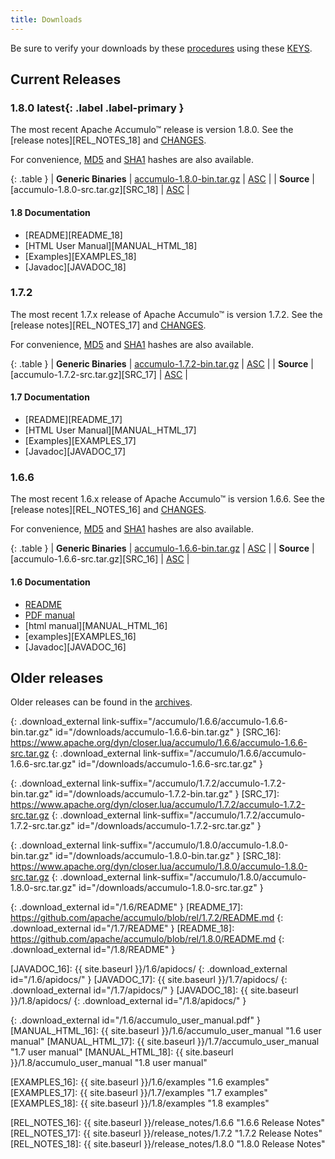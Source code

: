 ```yaml
---
title: Downloads
---
```


<script type="text/javascript">
/**
* Function that tracks a click on an outbound link in Google Analytics.
* This function takes a valid URL string as an argument, and uses that URL string
* as the event label.
*/
var gaCallback = function(event) {
  var hrefUrl = event.target.getAttribute('href')
  if (event.ctrlKey || event.shiftKey || event.metaKey || event.which == 2) {
    var newWin = true;}

  // $(this) != this
  var url = window.location.protocol + "//accumulo.apache.org" + $(this).attr("id")
  if (newWin) {
    ga('send', 'event', 'outbound', 'click', url, {'nonInteraction': 1});
    return true;
  } else {
    ga('send', 'event', 'outbound', 'click', url, {'hitCallback':
    function () {window.location.href = hrefUrl;}}, {'nonInteraction': 1});
    return false;
  }
};

$( document ).ready(function() {
  if (ga.hasOwnProperty('loaded') && ga.loaded === true) {
    $('.download_external').click(gaCallback);
  }
});

var updateLinks = function(mirror) {
  $('a[link-suffix]').each(function(i, obj) {
    $(obj).attr('href', mirror.replace(/\/+$/, "") + $(obj).attr('link-suffix'));
  });
};

var mirrorsCallback = function(json) {
  var htmlContent = '<div class="row"><div class="col-md-3"><h5>Select an Apache download mirror:</h5></div>' +
    '<div class="col-md-5"><select class="form-control" id="apache-mirror-select">';
  htmlContent += '<optgroup label="Preferred Mirror (based on location)">';
  htmlContent += '<option selected="selected">' + json.preferred + '</option>';
  htmlContent += '</optgroup>';
  htmlContent += '<optgroup label="HTTP Mirrors">';
  for (var i = 0; i < json.http.length; i++) {
    htmlContent += '<option>' + json.http[i] + '</option>';
  }
  htmlContent += '</optgroup>';
  htmlContent += '<optgroup label="FTP Mirrors">';
  for (var i = 0; i < json.ftp.length; i++) {
    htmlContent += '<option>' + json.ftp[i] + '</option>';
  }
  htmlContent += '</optgroup>';
  htmlContent += '<optgroup label="Backup Mirrors">';
  for (var i = 0; i < json.backup.length; i++) {
    htmlContent += '<option>' + json.backup[i] + '</option>';
  }
  htmlContent += '</optgroup>';
  htmlContent += '</select></div></div>';

  $("#mirror_selection").html(htmlContent);

  $( "#apache-mirror-select" ).change(function() {
    var mirror = $("#apache-mirror-select option:selected").text();
    updateLinks(mirror);
  });

  updateLinks(json.preferred);
};

// get mirrors when page is ready
var mirrorURL = window.location.protocol + "//accumulo.apache.org/mirrors.cgi"; // http[s]://accumulo.apache.org/mirrors.cgi
$(function() { $.getJSON(mirrorURL + "?as_json", mirrorsCallback); });

</script>

<div id="mirror_selection"></div>

Be sure to verify your downloads by these [procedures][VERIFY_PROCEDURES] using these [KEYS][GPG_KEYS].

## Current Releases

### 1.8.0 **latest**{: .label .label-primary }

The most recent Apache Accumulo&trade; release is version 1.8.0. See the [release notes][REL_NOTES_18] and [CHANGES][CHANGES_18].

For convenience, [MD5][MD5SUM_18] and [SHA1][SHA1SUM_18] hashes are also available.

{: .table }
| **Generic Binaries** | [accumulo-1.8.0-bin.tar.gz][BIN_18] | [ASC][ASC_BIN_18] |
| **Source**           | [accumulo-1.8.0-src.tar.gz][SRC_18] | [ASC][ASC_SRC_18] |

#### 1.8 Documentation
* [README][README_18]
* [HTML User Manual][MANUAL_HTML_18]
* [Examples][EXAMPLES_18]
* [Javadoc][JAVADOC_18]


### 1.7.2

The most recent 1.7.x release of Apache Accumulo&trade; is version 1.7.2. See the [release notes][REL_NOTES_17] and [CHANGES][CHANGES_17].

For convenience, [MD5][MD5SUM_17] and [SHA1][SHA1SUM_17] hashes are also available.

{: .table }
| **Generic Binaries** | [accumulo-1.7.2-bin.tar.gz][BIN_17] | [ASC][ASC_BIN_17] |
| **Source**           | [accumulo-1.7.2-src.tar.gz][SRC_17] | [ASC][ASC_SRC_17] |

#### 1.7 Documentation
* [README][README_17]
* [HTML User Manual][MANUAL_HTML_17]
* [Examples][EXAMPLES_17]
* [Javadoc][JAVADOC_17]

### 1.6.6

The most recent 1.6.x release of Apache Accumulo&trade; is version 1.6.6. See the [release notes][REL_NOTES_16] and [CHANGES][CHANGES_16].

For convenience, [MD5][MD5SUM_16] and [SHA1][SHA1SUM_16] hashes are also available.

{: .table }
| **Generic Binaries** | [accumulo-1.6.6-bin.tar.gz][BIN_16] | [ASC][ASC_BIN_16] |
| **Source**           | [accumulo-1.6.6-src.tar.gz][SRC_16] | [ASC][ASC_SRC_16] |

#### 1.6 Documentation
* [README][README_16]
* [PDF manual][MANUAL_PDF_16]
* [html manual][MANUAL_HTML_16]
* [examples][EXAMPLES_16]
* [Javadoc][JAVADOC_16]

## Older releases

Older releases can be found in the [archives][ARCHIVES].


[VERIFY_PROCEDURES]: https://www.apache.org/info/verification "Verify"
[GPG_KEYS]: https://www.apache.org/dist/accumulo/KEYS "KEYS"
[ARCHIVES]: https://archive.apache.org/dist/accumulo

[ASC_BIN_16]: https://www.apache.org/dist/accumulo/1.6.6/accumulo-1.6.6-bin.tar.gz.asc
[ASC_SRC_16]: https://www.apache.org/dist/accumulo/1.6.6/accumulo-1.6.6-src.tar.gz.asc

[ASC_BIN_17]: https://www.apache.org/dist/accumulo/1.7.2/accumulo-1.7.2-bin.tar.gz.asc
[ASC_SRC_17]: https://www.apache.org/dist/accumulo/1.7.2/accumulo-1.7.2-src.tar.gz.asc

[ASC_BIN_18]: https://www.apache.org/dist/accumulo/1.8.0/accumulo-1.8.0-bin.tar.gz.asc
[ASC_SRC_18]: https://www.apache.org/dist/accumulo/1.8.0/accumulo-1.8.0-src.tar.gz.asc

[BIN_16]: https://www.apache.org/dyn/closer.lua/accumulo/1.6.6/accumulo-1.6.6-bin.tar.gz
{: .download_external link-suffix="/accumulo/1.6.6/accumulo-1.6.6-bin.tar.gz" id="/downloads/accumulo-1.6.6-bin.tar.gz" }
[SRC_16]: https://www.apache.org/dyn/closer.lua/accumulo/1.6.6/accumulo-1.6.6-src.tar.gz
{: .download_external link-suffix="/accumulo/1.6.6/accumulo-1.6.6-src.tar.gz" id="/downloads/accumulo-1.6.6-src.tar.gz" }

[BIN_17]: https://www.apache.org/dyn/closer.lua/accumulo/1.7.2/accumulo-1.7.2-bin.tar.gz
{: .download_external link-suffix="/accumulo/1.7.2/accumulo-1.7.2-bin.tar.gz" id="/downloads/accumulo-1.7.2-bin.tar.gz" }
[SRC_17]: https://www.apache.org/dyn/closer.lua/accumulo/1.7.2/accumulo-1.7.2-src.tar.gz
{: .download_external link-suffix="/accumulo/1.7.2/accumulo-1.7.2-src.tar.gz" id="/downloads/accumulo-1.7.2-src.tar.gz" }

[BIN_18]: https://www.apache.org/dyn/closer.lua/accumulo/1.8.0/accumulo-1.8.0-bin.tar.gz
{: .download_external link-suffix="/accumulo/1.8.0/accumulo-1.8.0-bin.tar.gz" id="/downloads/accumulo-1.8.0-bin.tar.gz" }
[SRC_18]: https://www.apache.org/dyn/closer.lua/accumulo/1.8.0/accumulo-1.8.0-src.tar.gz
{: .download_external link-suffix="/accumulo/1.8.0/accumulo-1.8.0-src.tar.gz" id="/downloads/accumulo-1.8.0-src.tar.gz" }

[README_16]: https://git-wip-us.apache.org/repos/asf?p=accumulo.git;a=blob_plain;f=README;hb=rel/1.6.6
{: .download_external id="/1.6/README" }
[README_17]: https://github.com/apache/accumulo/blob/rel/1.7.2/README.md
{: .download_external id="/1.7/README" }
[README_18]: https://github.com/apache/accumulo/blob/rel/1.8.0/README.md
{: .download_external id="/1.8/README" }

[JAVADOC_16]: {{ site.baseurl }}/1.6/apidocs/
{: .download_external id="/1.6/apidocs/" }
[JAVADOC_17]: {{ site.baseurl }}/1.7/apidocs/
{: .download_external id="/1.7/apidocs/" }
[JAVADOC_18]: {{ site.baseurl }}/1.8/apidocs/
{: .download_external id="/1.8/apidocs/" }

[MANUAL_PDF_16]: https://search.maven.org/remotecontent?filepath=org/apache/accumulo/accumulo-docs/1.6.6/accumulo-docs-1.6.6-user-manual.pdf
{: .download_external id="/1.6/accumulo_user_manual.pdf" }
[MANUAL_HTML_16]: {{ site.baseurl }}/1.6/accumulo_user_manual "1.6 user manual"
[MANUAL_HTML_17]: {{ site.baseurl }}/1.7/accumulo_user_manual "1.7 user manual"
[MANUAL_HTML_18]: {{ site.baseurl }}/1.8/accumulo_user_manual "1.8 user manual"

[EXAMPLES_16]: {{ site.baseurl }}/1.6/examples "1.6 examples"
[EXAMPLES_17]: {{ site.baseurl }}/1.7/examples "1.7 examples"
[EXAMPLES_18]: {{ site.baseurl }}/1.8/examples "1.8 examples"

[CHANGES_16]: https://issues.apache.org/jira/browse/ACCUMULO/fixforversion/12334846 "1.6.6 CHANGES"
[CHANGES_17]: https://issues.apache.org/jira/browse/ACCUMULO/fixforversion/12333776 "1.7.2 CHANGES"
[CHANGES_18]: https://issues.apache.org/jira/browse/ACCUMULO/fixforversion/12329879 "1.8.0 CHANGES"

[REL_NOTES_16]: {{ site.baseurl }}/release_notes/1.6.6 "1.6.6 Release Notes"
[REL_NOTES_17]: {{ site.baseurl }}/release_notes/1.7.2 "1.7.2 Release Notes"
[REL_NOTES_18]: {{ site.baseurl }}/release_notes/1.8.0 "1.8.0 Release Notes"

[MD5SUM_16]: https://www.apache.org/dist/accumulo/1.6.6/MD5SUM "1.6.6 MD5 file hashes"
[MD5SUM_17]: https://www.apache.org/dist/accumulo/1.7.2/MD5SUM "1.7.2 MD5 file hashes"
[MD5SUM_18]: https://www.apache.org/dist/accumulo/1.8.0/MD5SUM "1.8.0 MD5 file hashes"

[SHA1SUM_16]: https://www.apache.org/dist/accumulo/1.6.6/SHA1SUM "1.6.6 SHA1 file hashes"
[SHA1SUM_17]: https://www.apache.org/dist/accumulo/1.7.2/SHA1SUM "1.7.2 SHA1 file hashes"
[SHA1SUM_18]: https://www.apache.org/dist/accumulo/1.8.0/SHA1SUM "1.8.0 SHA1 file hashes"
